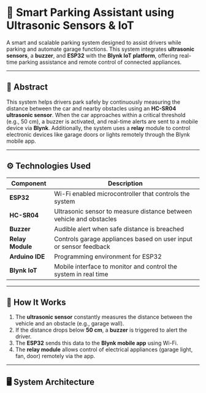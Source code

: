 # 🚗 Smart Parking Assistant using Ultrasonic Sensors & IoT

A smart and scalable parking system designed to assist drivers while parking and automate garage functions. This system integrates **ultrasonic sensors**, a **buzzer**, and **ESP32** with the **Blynk IoT platform**, offering real-time parking assistance and remote control of connected appliances.

---

## 📌 Abstract

This system helps drivers park safely by continuously measuring the distance between the car and nearby obstacles using an **HC-SR04 ultrasonic sensor**. When the car approaches within a critical threshold (e.g., 50 cm), a buzzer is activated, and real-time alerts are sent to a mobile device via **Blynk**. Additionally, the system uses a **relay** module to control electronic devices like garage doors or lights remotely through the Blynk mobile app.

---

## ⚙️ Technologies Used

| Component         | Description                                                                 |
|------------------|-----------------------------------------------------------------------------|
| **ESP32**         | Wi-Fi enabled microcontroller that controls the system                     |
| **HC-SR04**       | Ultrasonic sensor to measure distance between vehicle and obstacles        |
| **Buzzer**        | Audible alert when safe distance is breached                               |
| **Relay Module**  | Controls garage appliances based on user input or sensor feedback          |
| **Arduino IDE**   | Programming environment for ESP32                                           |
| **Blynk IoT**     | Mobile interface to monitor and control the system in real time            |

---

## 🔧 How It Works

1. The **ultrasonic sensor** constantly measures the distance between the vehicle and an obstacle (e.g., garage wall).
2. If the distance drops below **50 cm**, a **buzzer** is triggered to alert the driver.
3. The **ESP32** sends this data to the **Blynk mobile app** using Wi-Fi.
4. The **relay module** allows control of electrical appliances (garage light, fan, door) remotely via the app.

---

## 🖥️ System Architecture

